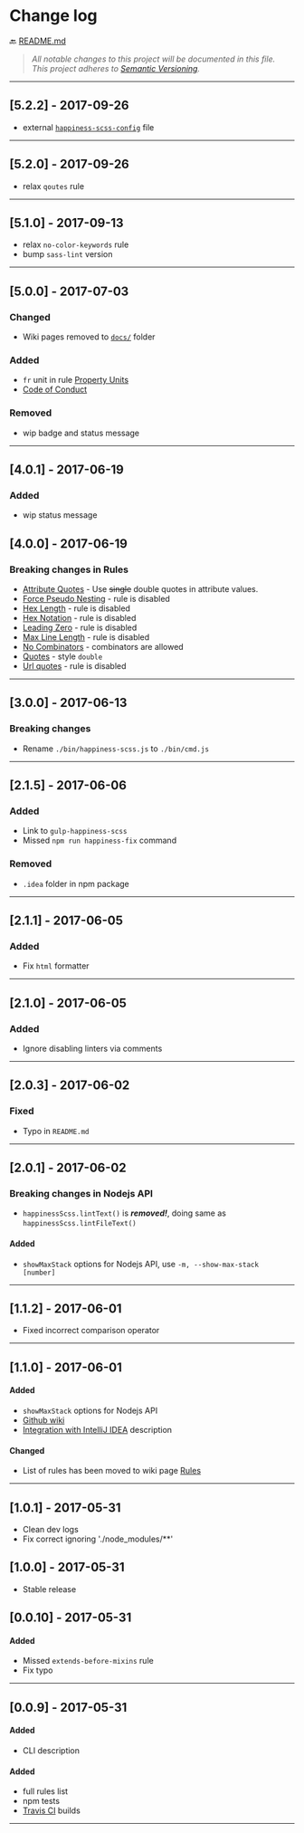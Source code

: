 # Change log

:back: [README.md](./README.md)

> _All notable changes to this project will be documented in this file._  
> _This project adheres to [Semantic Versioning](http://semver.org/)._

---

## [5.2.2] - 2017-09-26

- external [`happiness-scss-config`](https://github.com/dutchenkoOleg/happiness-scss-config) file

---

## [5.2.0] - 2017-09-26

- relax `qoutes` rule

---

## [5.1.0] - 2017-09-13

- relax `no-color-keywords` rule
- bump `sass-lint` version

---

## [5.0.0] - 2017-07-03

### Changed

- Wiki pages removed to [`docs/`](https://github.com/dutchenkoOleg/happiness-scss/blob/master/docs/) folder

### Added

- `fr` unit in rule [Property Units](https://github.com/dutchenkoOleg/happiness-scss/blob/master/docs/Rules.md#property-units)
- [Code of Conduct](https://github.com/dutchenkoOleg/happiness-scss/blob/master/CODE_OF_CONDUCT.md)

### Removed

- wip badge and status message

---

## [4.0.1] - 2017-06-19

### Added

- wip status message

## [4.0.0] - 2017-06-19

### Breaking changes in Rules

- [Attribute Quotes](https://github.com/dutchenkoOleg/happiness-scss/wiki/Rules#attribute-quotes) - Use ~~single~~ double quotes in attribute values.
- [Force Pseudo Nesting](https://github.com/dutchenkoOleg/happiness-scss/wiki/Rules#force-pseudo-nesting) - rule is disabled
- [Hex Length](https://github.com/dutchenkoOleg/happiness-scss/wiki/Rules#hex-length) - rule is disabled
- [Hex Notation](https://github.com/dutchenkoOleg/happiness-scss/wiki/Rules#hex-notation) - rule is disabled
- [Leading Zero](https://github.com/dutchenkoOleg/happiness-scss/wiki/Rules#leading-zero) - rule is disabled
- [Max Line Length](https://github.com/dutchenkoOleg/happiness-scss/wiki/Rules#max-line-length) - rule is disabled
- [No Combinators](https://github.com/dutchenkoOleg/happiness-scss/wiki/Rules#no-combinators) - combinators are allowed
- [Quotes](https://github.com/dutchenkoOleg/happiness-scss/wiki/Rules#quotes) - style `double`
- [Url quotes](https://github.com/dutchenkoOleg/happiness-scss/wiki/Rules#url-quotes) - rule is disabled

---

## [3.0.0] - 2017-06-13

### Breaking changes

- Rename `./bin/happiness-scss.js` to `./bin/cmd.js`

---

## [2.1.5] - 2017-06-06

### Added

- Link to `gulp-happiness-scss`
- Missed `npm run happiness-fix` command

### Removed

- `.idea` folder in npm package

---

## [2.1.1] - 2017-06-05

### Added

- Fix `html` formatter

---

## [2.1.0] - 2017-06-05

### Added

- Ignore disabling linters via comments

---

## [2.0.3] - 2017-06-02

### Fixed

- Typo in `README.md`

---

## [2.0.1] - 2017-06-02

### Breaking changes in Nodejs API

- `happinessScss.lintText()` is ***removed!***, doing same as `happinessScss.lintFileText()`

#### Added

- `showMaxStack` options for Nodejs API, use `-m, --show-max-stack [number]`

---

## [1.1.2] - 2017-06-01

- Fixed incorrect comparison operator

---

## [1.1.0] - 2017-06-01

#### Added

- `showMaxStack` options for Nodejs API
- [Github wiki](https://github.com/dutchenkoOleg/happiness-scss/wiki)
- [Integration with IntelliJ IDEA](https://github.com/dutchenkoOleg/happiness-scss/wiki/Integration-with-IntelliJ-IDEA) description

#### Changed

- List of rules has been moved to wiki page [Rules](https://github.com/dutchenkoOleg/happiness-scss/wiki/Rules)

---

## [1.0.1] - 2017-05-31

- Clean dev logs
- Fix correct ignoring './node_modules/**'

## [1.0.0] - 2017-05-31

- Stable release

## [0.0.10] - 2017-05-31

#### Added

- Missed `extends-before-mixins` rule
- Fix typo

---

## [0.0.9] - 2017-05-31

#### Added

- CLI description

#### Added
- full rules list
- npm tests
- [Travis CI](https://travis-ci.org/dutchenkoOleg/gulp-not-supported-file) builds

---

